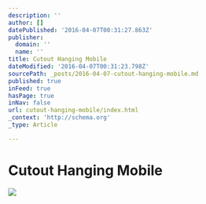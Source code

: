 ```yaml
---
description: ''
author: []
datePublished: '2016-04-07T00:31:27.863Z'
publisher:
  domain: ''
  name: ''
title: Cutout Hanging Mobile
dateModified: '2016-04-07T00:31:23.798Z'
sourcePath: _posts/2016-04-07-cutout-hanging-mobile.md
published: true
inFeed: true
hasPage: true
inNav: false
url: cutout-hanging-mobile/index.html
_context: 'http://schema.org'
_type: Article

---
```

# Cutout Hanging Mobile
![](https://the-grid-user-content.s3-us-west-2.amazonaws.com/afe4939a-c3cd-4a16-a477-d6eb172594f2.png)